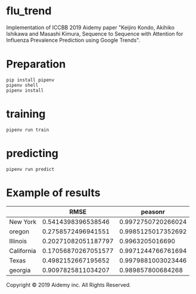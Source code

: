 # flu_trend

Implementation of ICCBB 2019 Aidemy paper "Keijiro Kondo, Akihiko Ishikawa and Masashi Kimura, Sequence to Sequence with Attention for Influenza Prevalence Prediction using Google Trends".

# Preparation

```
pip install pipenv
pipenv shell
pipenv install
```

# training

```
pipenv run train
```

# predicting

```
pipenv run predict
```

# Example of results

|            | RMSE                | peasonr            |
|------------|---------------------|--------------------|
| New York   | 0.5414398396538546  | 0.9972750720266024 |
| oregon     | 0.2758572496941551  | 0.9985125017352692 |
| Illinois   | 0.20271082051187797 | 0.9963205016690    |
| California | 0.17056870267051577 | 0.9971244766761694 |
| Texas      | 0.4982152667195652  | 0.9979881003023446 |
| georgia    | 0.9097825811034207  | 0.989857800684268  |

Copyright © 2019 Aidemy inc. All Rights Reserved.
